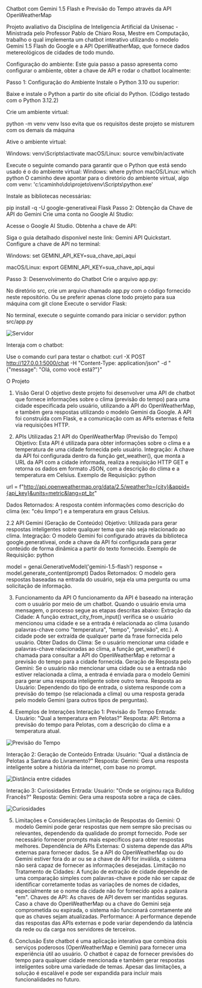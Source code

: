 Chatbot com Gemini 1.5 Flash e Previsão do Tempo através da API OpenWeatherMap

Projeto avaliativo da Disciplina de Inteligencia Artificial da Unisenac - Ministrada
pelo Professor Pablo de Chiaro Rosa, Mestre em Computação, trabalho o qual implementa um chatbot interativo utilizando o modelo Gemini 1.5 Flash do Google e a API OpenWeatherMap, que fornece dados metereológicos de cidades de todo mundo.

Configuração do ambiente:
Este guia passo a passo apresenta como configurar o ambiente, obter a chave de API e rodar o chatbot localmente:

Passo 1: Configuração do Ambiente
Instale o Python 3.10 ou superior:

Baixe e instale o Python a partir do site oficial do Python.
(Código testado com o Python 3.12.2)

Crie um ambiente virtual:

python -m venv venv
Isso evita que os requisitos deste projeto se misturem com os demais da máquina

Ative o ambiente virtual:

Windows:
venv\Scripts\activate
macOS/Linux:
source venv/bin/activate

Execute o seguinte comando para garantir que o Python que está sendo usado é o do ambiente virtual: 
Windows: where python 
macOS/Linux: which python
O caminho deve apontar para o diretório do ambiente virtual, algo com venv: 'c:\caminho\do\projeto\venv\Scripts\python.exe'

Instale as bibliotecas necessárias:

pip install -q -U google-generativeai Flask
Passo 2: Obtenção da Chave de API do Gemini
Crie uma conta no Google AI Studio:

Acesse o Google AI Studio.
Obtenha a chave de API:

Siga o guia detalhado disponível neste link: Gemini API Quickstart.
Configure a chave de API no terminal:

Windows:
set GEMINI_API_KEY=sua_chave_api_aqui

macOS/Linux:
export GEMINI_API_KEY=sua_chave_api_aqui

Passo 3: Desenvolvimento do Chatbot
Crie o arquivo app.py:

No diretório src, crie um arquivo chamado app.py com o código fornecido neste repositório. Ou se preferir apenas clone todo projeto para sua máquina com git clone
Execute o servidor Flask:

No terminal, execute o seguinte comando para iniciar o servidor:
python src/app.py


![Servidor](imagens/IMG1.png)


Interaja com o chatbot:

Use o comando curl para testar o chatbot:
curl -X POST http://127.0.0.1:5000/chat -H "Content-Type: application/json" -d "{"message": "Olá, como você está?"}"



O Projeto

1. Visão Geral
O objetivo deste projeto foi desenvolver uma API de chatbot que fornece informações sobre o clima (previsão do tempo) para uma cidade especificada pelo usuário, utilizando a API do OpenWeatherMap, e também gera respostas utilizando o modelo Gemini da Google. A API foi construída com Flask, e a comunicação com as APIs externas é feita via requisições HTTP.

2. APIs Utilizadas
2.1 API do OpenWeatherMap (Previsão do Tempo)
Objetivo: Esta API é utilizada para obter informações sobre o clima e a temperatura de uma cidade fornecida pelo usuário.
Integração: A chave da API foi configurada dentro da função get_weather(), que monta a URL da API com a cidade informada, realiza a requisição HTTP GET e retorna os dados em formato JSON, com a descrição do clima e a temperatura em Celsius.
Exemplo de Requisição:
python

url = f"http://api.openweathermap.org/data/2.5/weather?q={city}&appid={api_key}&units=metric&lang=pt_br"

Dados Retornados: A resposta contém informações como descrição do clima (ex: "céu limpo") e a temperatura em graus Celsius.

2.2 API Gemini (Geração de Conteúdo)
Objetivo: Utilizada para gerar respostas inteligentes sobre qualquer tema que não seja relacionado ao clima.
Integração: O modelo Gemini foi configurado através da biblioteca google.generativeai, onde a chave da API foi configurada para gerar conteúdo de forma dinâmica a partir do texto fornecido.
Exemplo de Requisição:
python

model = genai.GenerativeModel('gemini-1.5-flash')
response = model.generate_content(prompt)
Dados Retornados: O modelo gera respostas baseadas na entrada do usuário, seja ela uma pergunta ou uma solicitação de informação.

3. Funcionamento da API
O funcionamento da API é baseado na interação com o usuário por meio de um chatbot. Quando o usuário envia uma mensagem, o processo segue as etapas descritas abaixo:
Extração da Cidade: A função extract_city_from_input() verifica se o usuário mencionou uma cidade e se a entrada é relacionada ao clima (usando palavras-chave como "temperatura", "tempo", "previsão", etc.). A cidade pode ser extraída de qualquer parte da frase fornecida pelo usuário.
Obter Dados do Clima: Se o usuário mencionar uma cidade e palavras-chave relacionadas ao clima, a função get_weather() é chamada para consultar a API do OpenWeatherMap e retornar a previsão do tempo para a cidade fornecida.
Geração de Resposta pelo Gemini: Se o usuário não mencionar uma cidade ou se a entrada não estiver relacionada a clima, a entrada é enviada para o modelo Gemini para gerar uma resposta inteligente sobre outro tema.
Resposta ao Usuário: Dependendo do tipo de entrada, o sistema responde com a previsão do tempo (se relacionada a clima) ou uma resposta gerada pelo modelo Gemini (para outros tipos de perguntas).

4. Exemplos de Interações
Interação 1: Previsão do Tempo
Entrada:
Usuário: "Qual a temperatura em Pelotas?"
Resposta:
API: Retorna a previsão do tempo para Pelotas, com a descrição do clima e a temperatura atual.

![Previsão do Tempo](imagens/IMG2.png)


Interação 2: Geração de Conteúdo
Entrada:
Usuário: "Qual a distância de Pelotas a Santana do Livramento?"
Resposta:
Gemini: Gera uma resposta inteligente sobre a história da internet, com base no prompt.

![Distância entre cidades](imagens/IMG3.png)


Interação 3: Curiosidades
Entrada:
Usuário: "Onde se originou raça Bulldog Francês?"
Resposta:
Gemini: Gera uma resposta sobre a raça de cães.

![Curiosidades](imagens/IMG4.png)


5. Limitações e Considerações
Limitação de Respostas do Gemini: O modelo Gemini pode gerar respostas que nem sempre são precisas ou relevantes, dependendo da qualidade do prompt fornecido. Pode ser necessário fornecer prompts mais específicos para obter respostas melhores.
Dependência de APIs Externas: O sistema depende das APIs externas para fornecer dados. Se a API do OpenWeatherMap ou do Gemini estiver fora do ar ou se a chave de API for inválida, o sistema não será capaz de fornecer as informações desejadas.
Limitação no Tratamento de Cidades: A função de extração de cidade depende de uma comparação simples com palavras-chave e pode não ser capaz de identificar corretamente todas as variações de nomes de cidades, especialmente se o nome da cidade não for fornecido após a palavra "em".
Chaves de API: As chaves de API devem ser mantidas seguras. Caso a chave do OpenWeatherMap ou a chave do Gemini seja comprometida ou expirada, o sistema não funcionará corretamente até que as chaves sejam atualizadas.
Performance: A performance depende das respostas das APIs externas e pode variar dependendo da latência da rede ou da carga nos servidores de terceiros.

6. Conclusão
Este chatbot é uma aplicação interativa que combina dois serviços poderosos (OpenWeatherMap e Gemini) para fornecer uma experiência útil ao usuário. O chatbot é capaz de fornecer previsões do tempo para qualquer cidade mencionada e também gerar respostas inteligentes sobre uma variedade de temas. Apesar das limitações, a solução é escalável e pode ser expandida para incluir mais funcionalidades no futuro.
